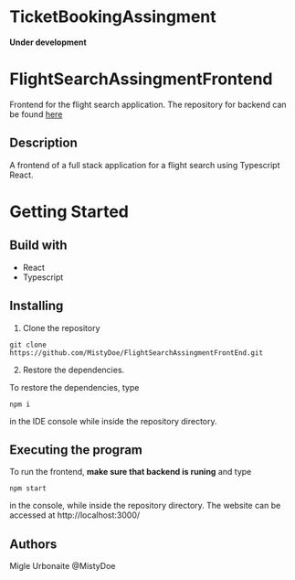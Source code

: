 
# TicketBookingAssingment

__Under development__

# FlightSearchAssingmentFrontend
Frontend for the flight search application. The repository for backend can be found [here](https://github.com/MistyDoe/FlightSearchAssingmentBackend)

## Description
A frontend of a full stack application for a flight search using Typescript React.

# Getting Started

## Build with

* React
* Typescript

## Installing

1. Clone the repository

```
git clone https://github.com/MistyDoe/FlightSearchAssingmentFrontEnd.git
```

2. Restore the dependencies.

To restore the dependencies, type

```
npm i
```

in the IDE console while inside the repository directory. 

## Executing the program
To run the frontend, **make sure that backend is runing** and type 

```
npm start
```
in the console, while inside the repository directory.
The website can be accessed at http://localhost:3000/
 
## Authors
Migle Urbonaite @MistyDoe
